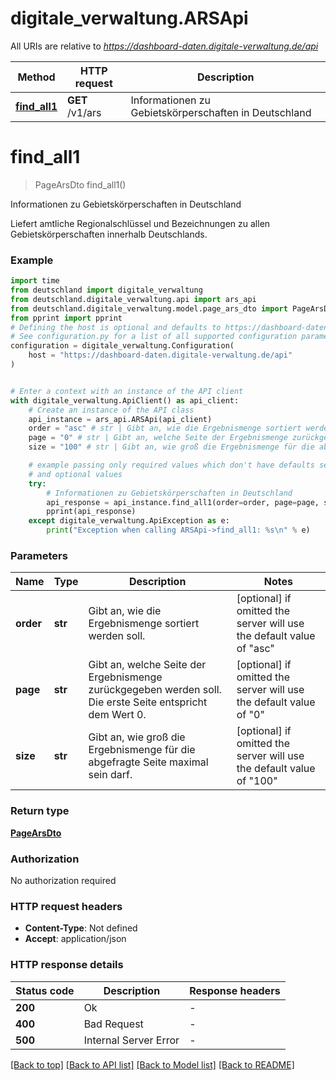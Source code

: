 # digitale_verwaltung.ARSApi

All URIs are relative to *https://dashboard-daten.digitale-verwaltung.de/api*

Method | HTTP request | Description
------------- | ------------- | -------------
[**find_all1**](ARSApi.md#find_all1) | **GET** /v1/ars | Informationen zu Gebietskörperschaften in Deutschland


# **find_all1**
> PageArsDto find_all1()

Informationen zu Gebietskörperschaften in Deutschland

Liefert amtliche Regionalschlüssel und Bezeichnungen zu allen Gebietskörperschaften innerhalb Deutschlands.

### Example


```python
import time
from deutschland import digitale_verwaltung
from deutschland.digitale_verwaltung.api import ars_api
from deutschland.digitale_verwaltung.model.page_ars_dto import PageArsDto
from pprint import pprint
# Defining the host is optional and defaults to https://dashboard-daten.digitale-verwaltung.de/api
# See configuration.py for a list of all supported configuration parameters.
configuration = digitale_verwaltung.Configuration(
    host = "https://dashboard-daten.digitale-verwaltung.de/api"
)


# Enter a context with an instance of the API client
with digitale_verwaltung.ApiClient() as api_client:
    # Create an instance of the API class
    api_instance = ars_api.ARSApi(api_client)
    order = "asc" # str | Gibt an, wie die Ergebnismenge sortiert werden soll. (optional) if omitted the server will use the default value of "asc"
    page = "0" # str | Gibt an, welche Seite der Ergebnismenge zurückgegeben werden soll. Die erste Seite entspricht dem Wert 0. (optional) if omitted the server will use the default value of "0"
    size = "100" # str | Gibt an, wie groß die Ergebnismenge für die abgefragte Seite maximal sein darf. (optional) if omitted the server will use the default value of "100"

    # example passing only required values which don't have defaults set
    # and optional values
    try:
        # Informationen zu Gebietskörperschaften in Deutschland
        api_response = api_instance.find_all1(order=order, page=page, size=size)
        pprint(api_response)
    except digitale_verwaltung.ApiException as e:
        print("Exception when calling ARSApi->find_all1: %s\n" % e)
```


### Parameters

Name | Type | Description  | Notes
------------- | ------------- | ------------- | -------------
 **order** | **str**| Gibt an, wie die Ergebnismenge sortiert werden soll. | [optional] if omitted the server will use the default value of "asc"
 **page** | **str**| Gibt an, welche Seite der Ergebnismenge zurückgegeben werden soll. Die erste Seite entspricht dem Wert 0. | [optional] if omitted the server will use the default value of "0"
 **size** | **str**| Gibt an, wie groß die Ergebnismenge für die abgefragte Seite maximal sein darf. | [optional] if omitted the server will use the default value of "100"

### Return type

[**PageArsDto**](PageArsDto.md)

### Authorization

No authorization required

### HTTP request headers

 - **Content-Type**: Not defined
 - **Accept**: application/json


### HTTP response details

| Status code | Description | Response headers |
|-------------|-------------|------------------|
**200** | Ok |  -  |
**400** | Bad Request |  -  |
**500** | Internal Server Error |  -  |

[[Back to top]](#) [[Back to API list]](../README.md#documentation-for-api-endpoints) [[Back to Model list]](../README.md#documentation-for-models) [[Back to README]](../README.md)

